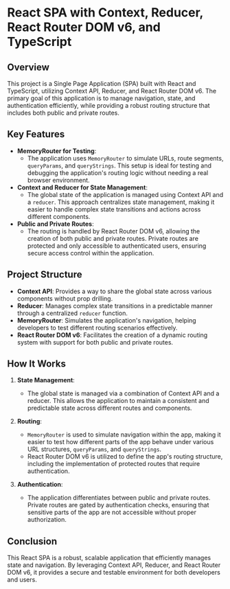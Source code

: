 # React SPA with Context, Reducer, React Router DOM v6, and TypeScript

## Overview

This project is a Single Page Application (SPA) built with React and TypeScript, utilizing Context API, Reducer, and React Router DOM v6. The primary goal of this application is to manage navigation, state, and authentication efficiently, while providing a robust routing structure that includes both public and private routes.

## Key Features

- **MemoryRouter for Testing**:
  - The application uses `MemoryRouter` to simulate URLs, route segments, `queryParams`, and `queryStrings`. This setup is ideal for testing and debugging the application's routing logic without needing a real browser environment.
- **Context and Reducer for State Management**:
  - The global state of the application is managed using Context API and a `reducer`. This approach centralizes state management, making it easier to handle complex state transitions and actions across different components.
- **Public and Private Routes**:
  - The routing is handled by React Router DOM v6, allowing the creation of both public and private routes. Private routes are protected and only accessible to authenticated users, ensuring secure access control within the application.

## Project Structure

- **Context API**: Provides a way to share the global state across various components without prop drilling.
- **Reducer**: Manages complex state transitions in a predictable manner through a centralized `reducer` function.
- **MemoryRouter**: Simulates the application's navigation, helping developers to test different routing scenarios effectively.
- **React Router DOM v6**: Facilitates the creation of a dynamic routing system with support for both public and private routes.

## How It Works

1. **State Management**:

   - The global state is managed via a combination of Context API and a reducer. This allows the application to maintain a consistent and predictable state across different routes and components.

2. **Routing**:

   - `MemoryRouter` is used to simulate navigation within the app, making it easier to test how different parts of the app behave under various URL structures, `queryParams`, and `queryStrings`.
   - React Router DOM v6 is utilized to define the app's routing structure, including the implementation of protected routes that require authentication.

3. **Authentication**:
   - The application differentiates between public and private routes. Private routes are gated by authentication checks, ensuring that sensitive parts of the app are not accessible without proper authorization.

## Conclusion

This React SPA is a robust, scalable application that efficiently manages state and navigation. By leveraging Context API, Reducer, and React Router DOM v6, it provides a secure and testable environment for both developers and users.
